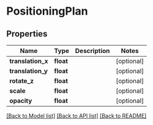 # PositioningPlan

## Properties
Name | Type | Description | Notes
------------ | ------------- | ------------- | -------------
**translation_x** | **float** |  | [optional] 
**translation_y** | **float** |  | [optional] 
**rotate_z** | **float** |  | [optional] 
**scale** | **float** |  | [optional] 
**opacity** | **float** |  | [optional] 

[[Back to Model list]](../README.md#documentation-for-models) [[Back to API list]](../README.md#documentation-for-api-endpoints) [[Back to README]](../README.md)


